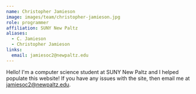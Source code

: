 ```yaml
---
name: Christopher Jamieson
image: images/team/christopher-jamieson.jpg
role: programmer
affiliation: SUNY New Paltz
aliases:
  - C. Jamieson
  - Christopher Jamieson
links:
  email: jamiesoc2@newpaltz.edu
---
```


Hello! I'm a computer science student at SUNY New Paltz and I helped populate this website! If you have any issues with the site, then email me at jamiesoc2@newpaltz.edu.
